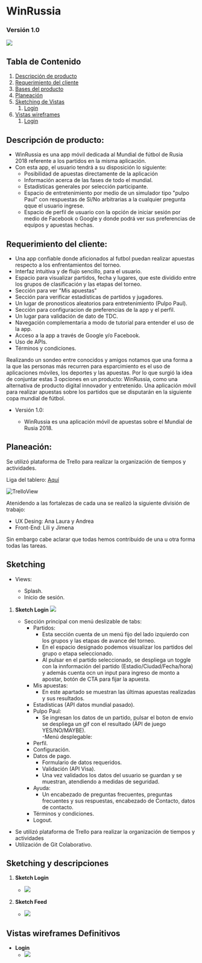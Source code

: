 # WinRussia # 
### Versión 1.0
<img src=assets/images/logo-horizontal.png>


## Tabla de Contenido
1. [Descripción de producto](#descripcion)
2. [Requerimiento del cliente](#requerimiento)
3. [Bases del producto](#bases)
4. [Planeación ](#planeacion)
5. [Sketching de Vistas](#sketching)
    1. [Login](#sketch-login)
6. [Vistas wireframes](#wireframes)
    1. [Login](#login)



## <a name="descripcion"></a> Descripción de producto:
- WinRussia es una app móvil dedicada al Mundial de fútbol de Rusia 2018 referente a los partidos en la misma aplicación.
- Con esta app, el usuario tendrá a su disposición lo siguiente:
	- Posibilidad de apuestas directamente de la aplicación 
	- Información acerca de las fases de todo el mundial.
	- Estadísticas generales por selección participante.
	- Espacio de entretenimiento por medio de un simulador tipo "pulpo Paul" con respuestas de Si/No arbitrarias a la cualquier pregunta qque el usuario ingrese.
	- Espacio de perfil de usuario con la opción de iniciar sesión por medio de Facebook o Google y donde podrá ver sus preferencias de equipos y apuestas hechas.


## <a name="requerimiento"></a> Requerimiento del cliente: 

- Una app confiable donde aficionados al futbol puedan realizar apuestas respecto a los enfrentamientos del torneo.
- Interfaz intuitiva y de flujo sencillo, para el usuario.
- Espacio para visualizar partidos, fecha y lugares, que este dividido entre los grupos de clasificación y las etapas del torneo. 
- Sección para ver "Mis apuestas"
- Sección para verificar estadísticas de partidos y jugadores. 
- Un lugar de pronosticos aleatorios para entretenimiento (Pulpo Paul). 
- Sección para configuracion de preferencias de la app y el perfil. 
- Un lugar para validación de dato de TDC. 
- Navegación complementaria a modo de tutorial para entender el uso de la app.
- Acceso a la app a través de Google y/o Facebook.   
- Uso de APIs.
- Términos y condiciones. 

Realizando un sondeo entre conocidos y amigos notamos que una forma a la que las personas más recurren para esparcimiento es el uso de aplicaciones móviles, los deportes y las apuestas. Por lo que surgió la idea de conjuntar estas 3 opciones en un producto: WinRussia, como una alternativa de producto digital innovador y entretenido. Una aplicación móvil para realizar apuestas sobre los partidos que se disputarán en la siguiente copa mundial de fútbol.

- Versión 1.0:

    - WinRussia es una aplicación móvil de apuestas sobre el Mundial de Rusia 2018. 






## <a name="planeacion"></a> Planeación: 

Se utilizó plataforma de Trello para realizar la organización de tiempos y actividades. 

Liga del tablero: [Aquí](https://trello.com/b/tEWFmgOW/principal-board)  

![TrelloView](/assets/images/trello.png)

Atenidendo a las fortalezas de cada una se realizó la siguiente división de trabajo:

* UX Desing: Ana Laura y Andrea 
* Front-End: Lili y Jimena

Sin embargo cabe aclarar que todas hemos contribuido de una u otra forma todas las tareas. 

## <a name="sketching"></a> Sketching ##

- Views: 

	- Splash.
	- Inicio de sesión.

1.  <a name="sketch-login"></a>**Sketch Login**
    <img src=assets/images/Sketches/sketch-login.png>

	- Sección principal con menú deslizable de tabs: 
		- Partidos:
			- Esta sección cuenta de un menú fijo del lado izquierdo con los grupos y las etapas de avance del torneo. 
			- En el espacio designado podemos visualizar los partidos del grupo o etapa seleccionado. 
			- Al pulsar en el partido seleccionado, se despliega un toggle con la innformación del partido (Estadio/Ciudad/Fecha/hora) y además cuenta ocn un input para ingreso de monto a apostar, botón de CTA para fijar la apuesta.   
		- Mis apuestas: 
			- En este apartado se muestran las últimas apuestas realizadas y sus resultados. 
		- Estadísticas (API datos mundial pasado). 
		- Pulpo Paul: 
			- Se ingresan los datos de un partido, pulsar el boton de envío se despliega un gif con el resultado (ÄPI de juego YES/NO/MAYBE).  
	-Menú desplegable: 
		- Perfil. 
		- Configuración.
		- Datos de pago. 
			- Formulario de datos requeridos.
			- Validación (API Visa).
			- Una vez validados los datos del usuario se guardan y se muestran, atendiendo a medidas de seguridad. 
		- Ayuda: 
			- Un encabezado de preguntas frecuentes, preguntas frecuentes y sus respuestas, encabezado de Contacto, datos de contacto.
		- Términos y condiciones.
		- Logout.



- Se utilizó plataforma de Trello para realizar la organización de tiempos y actividades
- Utilización de Git Colaborativo.


## <a name="sketching"></a> Sketching y descripciones ##
1.  <a name="sketch-login"></a>**Sketch Login**
    - <img src=assets/images/Sketches/sketch-login.png>

2.  <a name="sketch-login"></a>**Sketch Feed**
    - <img src=assets/images/Sketches/sketch-feed.png>

## <a name="wireframes"></a> Vistas wireframes Definitivos
- <a name="login"></a>**Login**
    - <img src=assets/images/---->
